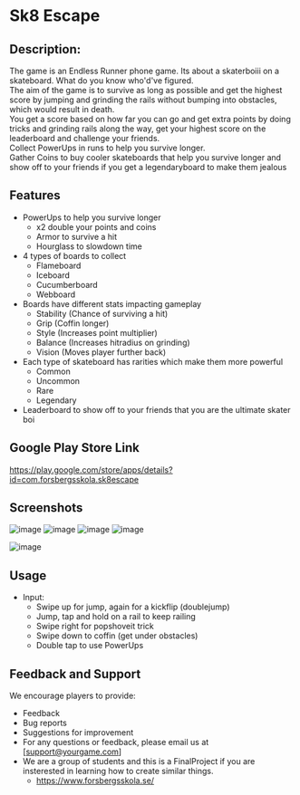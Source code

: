# Sk8 Escape 

<h2> Description: </h2>
The game is an Endless Runner phone game. Its about a skaterboiii on a skateboard. What do you know who'd've figured. </br>
The aim of the game is to survive as long as possible and get the highest score by jumping and grinding the rails without bumping into obstacles, which would result in death. </br>
You get a score based on how far you can go and get extra points by doing tricks and grinding rails along the way, get your highest score on the leaderboard and challenge your friends. </br>
Collect PowerUps in runs to help you survive longer. </br>
Gather Coins to buy cooler skateboards that help you survive longer and show off to your friends if you get a legendaryboard to make them jealous </br>

## Features
* PowerUps to help you survive longer
  * x2 double your points and coins 
  * Armor to survive a hit
  * Hourglass to slowdown time
* 4 types of boards to collect
  * Flameboard
  * Iceboard
  * Cucumberboard
  * Webboard
* Boards have different stats impacting gameplay
  * Stability (Chance of surviving a hit)
  * Grip (Coffin longer)
  * Style (Increases point multiplier)
  * Balance (Increases hitradius on grinding)
  * Vision (Moves player further back)
* Each type of skateboard has rarities which make them more powerful
  * Common
  * Uncommon
  * Rare
  * Legendary
* Leaderboard to show off to your friends that you are the ultimate skater boi

## Google Play Store Link
https://play.google.com/store/apps/details?id=com.forsbergsskola.sk8escape 

## Screenshots
![image](https://github.com/forsbergsskola-se/EndlessRunner/assets/9976716/e3e74324-62f7-4ace-8b04-4987d15ef4a4)
![image](https://github.com/forsbergsskola-se/EndlessRunner/assets/9976716/94c00b66-b20f-4d1b-beab-34b8f122dca3)
![image](https://github.com/forsbergsskola-se/EndlessRunner/assets/9976716/e49f18cf-7588-4b70-b3ef-27d7b5aa69af)
![image](https://github.com/forsbergsskola-se/EndlessRunner/assets/9976716/5ada5383-e094-4d55-8ae8-38c25e70f2b7)

![image](https://github.com/forsbergsskola-se/EndlessRunner/assets/9976716/9b84ebc9-8488-4711-89b0-8d171724f483)

## Usage
* Input:
  * Swipe up for jump, again for a kickflip (doublejump)
  * Jump, tap and hold on a rail to keep railing
  * Swipe right for popshoveit trick
  * Swipe down to coffin (get under obstacles)
  * Double tap to use PowerUps

## Feedback and Support
We encourage players to provide: </br>
* Feedback
* Bug reports
* Suggestions for improvement
* For any questions or feedback, please email us at [support@yourgame.com]
* We are a group of students and this is a FinalProject if you are insterested in learning how to create similar things.
  * https://www.forsbergsskola.se/
